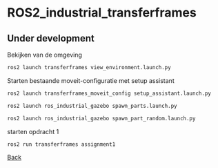 # ROS2_industrial_transferframes
## Under development

Bekijken van de omgeving
```bash
ros2 launch transferframes view_environment.launch.py
```

Starten bestaande moveit-configuratie met setup assistant
```bash
ros2 launch transferframes_moveit_config setup_assistant.launch.py 
```

```bash
ros2 launch ros_industrial_gazebo spawn_parts.launch.py
```

```bash
ros2 launch ros_industrial_gazebo spawn_part_random.launch.py
```

starten opdracht 1
```bash
ros2 run transferframes assignment1 
```




[Back](../README.md)